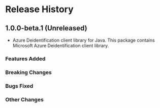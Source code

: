 # Release History

## 1.0.0-beta.1 (Unreleased)

- Azure Deidentification client library for Java. This package contains Microsoft Azure Deidentification client library.

### Features Added

### Breaking Changes

### Bugs Fixed

### Other Changes
